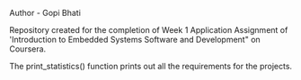 Author - Gopi Bhati

Repository created for the completion of Week 1 Application Assignment of 'Introduction to Embedded Systems Software and Development" on Coursera.

The print_statistics() function prints out all the requirements for the projects.

